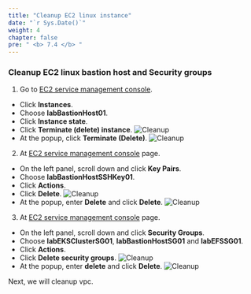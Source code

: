 ```yaml
---
title: "Cleanup EC2 linux instance"
date: "`r Sys.Date()`"
weight: 4
chapter: false
pre: " <b> 7.4 </b> "
---
```


### Cleanup EC2 linux bastion host and Security groups

1. Go to [EC2 service management console](https://console.aws.amazon.com/ec2/v2/home).

- Click **Instances**.
- Choose **labBastionHost01**.
- Click **Instance state**.
- Click **Terminate (delete) instance**.
  ![Cleanup](/workshop-01-wordpress-deployment-on-eks/images/7.cleanup/ws01-cleanup08.png)
- At the popup, click **Terminate (Delete)**.
  ![Cleanup](/workshop-01-wordpress-deployment-on-eks/images/7.cleanup/ws01-cleanup09.png)

2. At [EC2 service management console](https://console.aws.amazon.com/ec2/v2/home) page.

- On the left panel, scroll down and click **Key Pairs**.
- Choose **labBastionHostSSHKey01**.
- Click **Actions**.
- Click **Delete**.
  ![Cleanup](/workshop-01-wordpress-deployment-on-eks/images/7.cleanup/ws01-cleanup10.png)
- At the popup, enter **Delete** and click **Delete**.
  ![Cleanup](/workshop-01-wordpress-deployment-on-eks/images/7.cleanup/ws01-cleanup11.png)

3. At [EC2 service management console](https://console.aws.amazon.com/ec2/v2/home) page.

- On the left panel, scroll down and click **Security Groups**.
- Choose **labEKSClusterSG01**, **labBastionHostSG01** and **labEFSSG01**.
- Click **Actions**.
- Click **Delete security groups**.
  ![Cleanup](/workshop-01-wordpress-deployment-on-eks/images/7.cleanup/ws01-cleanup25.png)
- At the popup, enter **delete** and click **Delete**.
  ![Cleanup](/workshop-01-wordpress-deployment-on-eks/images/7.cleanup/ws01-cleanup26.png)

Next, we will cleanup vpc.
